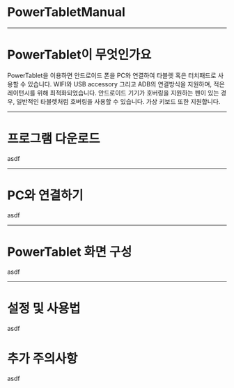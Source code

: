 # PowerTabletManual
---

# PowerTablet이 무엇인가요  
PowerTablet을 이용하면 안드로이드 폰을 PC와 연결하여 타블렛 혹은 터치패드로 사용할 수 있습니다. WIFI와 USB accessory 그리고 ADB의 연결방식을 지원하며, 적은 레이턴시를 위해 최적화되었습니다. 안드로이드 기기가 호버링을 지원하는 펜이 있는 경우, 일반적인 타블렛처럼 호버링을 사용할 수 있습니다. 가상 키보드 또한 지원합니다.  

---
# 프로그램 다운로드
asdf

---
# PC와 연결하기
asdf

---
# PowerTablet 화면 구성
asdf

---
# 설정 및 사용법
asdf

# 추가 주의사항
asdf
